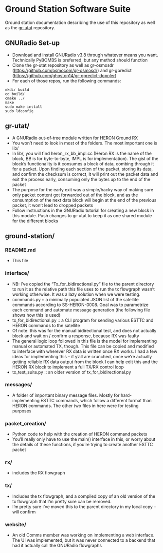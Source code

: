 # Ground Station Software Suite

Ground station documentation describing the use of this repository as well as the [gr-utat](https://github.com/HeronMkII/gr-utat) repository.

## GNURadio Set-up
* Download and install GNURadio v3.8 through whatever means you want. Technically PyBOMBS is preferred, but any method should function
* Clone the gr-utat repository as well as gr-osmosdr (https://github.com/osmocom/gr-osmosdr) and gr-gpredict (https://github.com/ghostop14/gr-gpredict-doppler)
* For each of those repos, run the following commands:

```cd <local repo>/
mkdir build
cd build/
cmake ../
make
sudo make install
sudo ldconfig
```

## gr-utat/

* A GNURadio out-of-tree module written for HERON Ground RX
* You won’t need to look in most of the folders. The most important one is lib/
* In lib/, you will find heron_rx_bb_impl.cc (Heron RX is the name of the block, BB is for byte-to-byte, IMPL is for implementation). The gist of the block’s functionality is it consumes a block of data, combing through it for a packet. Upon finding each section of the packet, storing its data, and confirm the checksum is correct, it will print out the packet data and exit the process early, consuming only the bytes up to the end of the packet 
 *	The purpose for the early exit was a simple/hacky way of making sure only packet content got forwarded out of the block, and as the consumption of the next data block will begin at the end of the previous packet, it won’t lead to dropped packets
*	Follow instructions in the GNURadio tutorial for creating a new block in this module. Push changes to gr-utat to keep it as one shared module for the different blocks

## ground-station/

### README.md
* This file

###	interface/
*	NB: I’ve copied the “Tx_for_bidirectional.py” file to the parent directory to run it as the relative path this file uses to run the tx flowgraph wasn’t working otherwise. It was a lazy solution when we were testing.
*	commands.py :: a minimally populated JSON list of the satellite commands according to SS-HERON-0008. Goal was to parametrize each command and automate message generation (the following file shows how this is used)
*	tx_for_bidirectional.py :: a CLI program for sending various ESTTC and HERON commands to the satellite
 *	Of note: this was for the manual bidirectional test, and does not actually block and wait on / confirm a response, because RX was faulty
 *	The general logic loop followed in this file is the model for implementing manual or automated TX, though. This file can be copied and modified to interface with wherever RX data is written once RX works. I had a few ideas for implementing this – if y’all are crunched, once we’re actually getting reliable RX data output from the block I can help edit this and the HERON RX block to implement a full TX/RX control loop
*	tx_test_suite.py :: an older version of tx_for_bidirectional.py

### messages/
* 	A folder of important binary message files. Mostly for hard-implementing ESTTC commands, which follow a different format than HERON commands. The other two files in here were for testing purposes

### packet_creation/
* Python code to help with the creation of HERON command packets
*	You’ll really only have to use the main() interface in this, or worry about the details of these functions, if you’re trying to create another ESTTC packet

### rx/
*	includes the RX flowgraph

### tx/
*	Includes the tx flowgraph, and a compiled copy of an old version of the tx flowgraph that I’m pretty sure can be removed. 
*	I’m pretty sure I’ve moved this to the parent directory in my local copy – will confirm

### website/
*	An old Comms member was working on implementing a web interface. The UI was implemented, but it was never connected to a backend that had it actually call the GNURadio flowgraphs
